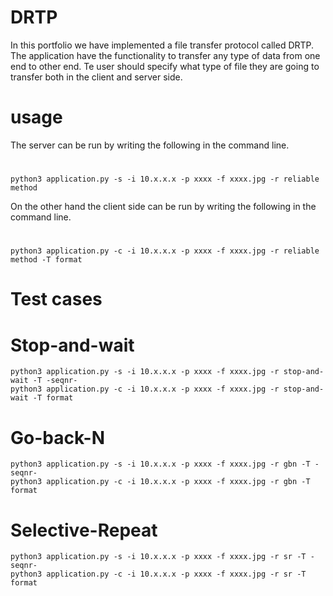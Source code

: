 
# DRTP
In this portfolio we have implemented a file transfer protocol called DRTP. The application have the functionality to transfer any type of data from one end to other end. Te user should specify what type of file they are going to transfer both in the client and server side. 
# usage
The server can be run by writing the following in the command line. 
#
    python3 application.py -s -i 10.x.x.x -p xxxx -f xxxx.jpg -r reliable method
On the other hand the client side can be run by writing the following in the command line. 
#
    python3 application.py -c -i 10.x.x.x -p xxxx -f xxxx.jpg -r reliable method -T format
# Test cases
# Stop-and-wait
	python3 application.py -s -i 10.x.x.x -p xxxx -f xxxx.jpg -r stop-and-wait -T -seqnr-
	python3 application.py -c -i 10.x.x.x -p xxxx -f xxxx.jpg -r stop-and-wait -T format
# Go-back-N
	python3 application.py -s -i 10.x.x.x -p xxxx -f xxxx.jpg -r gbn -T -seqnr-
	python3 application.py -c -i 10.x.x.x -p xxxx -f xxxx.jpg -r gbn -T format
# Selective-Repeat
	python3 application.py -s -i 10.x.x.x -p xxxx -f xxxx.jpg -r sr -T -seqnr-
	python3 application.py -c -i 10.x.x.x -p xxxx -f xxxx.jpg -r sr -T format
